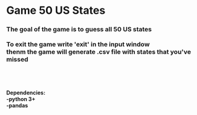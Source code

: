 <h1>Game 50 US States</h1>
<h3>
The goal of the game is to guess all 50 US states<br><br>
To exit the game write 'exit' in the input window<br>
thenm the game will generate .csv file with states that you've missed
</h3>
<br><br>
<h4>Dependencies:<br>-python 3+<br>-pandas<br></h4>